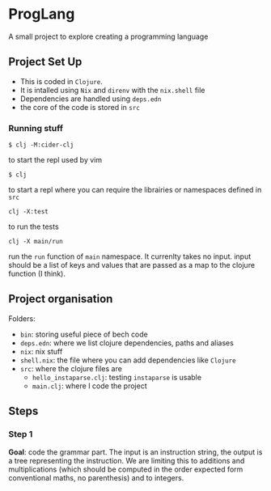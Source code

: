 # ProgLang

A small project to explore creating a programming language

## Project Set Up

- This is coded in `Clojure`.
- It is intalled using `Nix` and `direnv` with the `nix.shell` file
- Dependencies are handled using `deps.edn`
- the core of the code is stored in `src`

### Running stuff

```
$ clj -M:cider-clj
```
to start the repl used by vim

```
$ clj
```
to start a repl where you can require the librairies or namespaces defined in `src`

```
clj -X:test
```
to run the tests

```
clj -X main/run
```
run the `run` function of `main` namespace. It currenlty takes no input. input should be a list of keys and values that are passed as a map to the clojure function (I think).

## Project organisation

Folders:
- `bin`: storing useful piece of bech code
- `deps.edn`: where we list clojure dependencies, paths and aliases
- `nix`: nix stuff
- `shell.nix`: the file where you can add dependencies like `Clojure`
- `src`: where the clojure files are
    - `hello_instaparse.clj`: testing `instaparse` is usable
    - `main.clj`: where I code the project

## Steps

### Step 1

**Goal**: code the grammar part. The input is an instruction string, the output is a tree representing the instruction. We are limiting this to additions and multiplications (which should be computed in the order expected form conventional maths, no parenthesis) and to integers.

